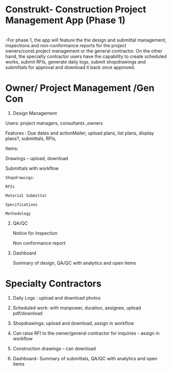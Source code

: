 <h1>Construkt- Construction Project Management App (Phase 1)</h1></br>
 -For phase 1, the app will feature the the design and submittal management, inspections and non-conformance reports for the project owners/const.project
 management or the general contractor. On the other hand, the specialty contractor users have the capability to create scheduled works, submit RFIs,
 generate daily logs, submit shopdrawings and submittals for approval and download it back once approved. 




<h1>Owner/ Project Management /Gen Con</h1> 

1. Design Management 

Users: project managers, consultants ,owners 

Features : Due dates and actionMailer, upload plans, list plans, display plans?, submittals, RFIs,  

Items:  

   

Drawings – upload, download  

Submittals with workflow  

    Shopdrawings- 

    RFIs  

    Material Submittal 

    Specifications 

    Methodology 

     

2. QA/QC  

    Notice for Inspection 

    Non conformance report 


3. Dashboard 

    Summary of design, QA/QC with analytics and open items 


<h1>Specialty Contractors</h1>  

 
1. Daily Logs  : upload and download photos 

2. Scheduled work: with manpower, duration, assignee, upload pdf/download 

3. Shopdrawings: upload and download, assign in workflow 

4. Can raise RFI to the owner/general contractor for inquiries - assign in workflow 

5. Construction drawings – can download  

6. Dashboard- Summary of submittals, QA/QC with analytics and open items 